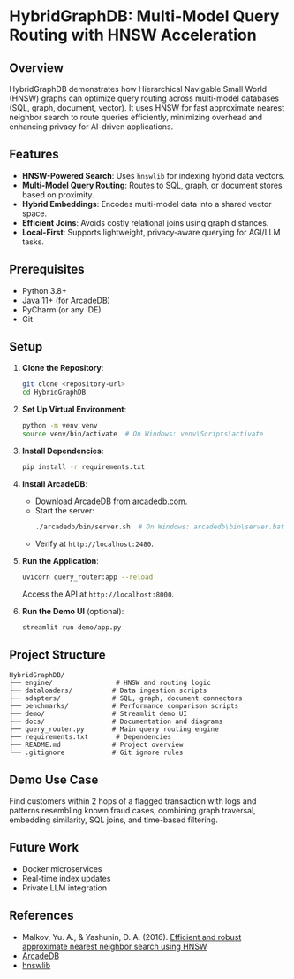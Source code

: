 # HybridGraphDB: Multi-Model Query Routing with HNSW Acceleration

## Overview
HybridGraphDB demonstrates how Hierarchical Navigable Small World (HNSW) graphs can optimize query routing across multi-model databases (SQL, graph, document, vector). It uses HNSW for fast approximate nearest neighbor search to route queries efficiently, minimizing overhead and enhancing privacy for AI-driven applications.

## Features
- **HNSW-Powered Search**: Uses `hnswlib` for indexing hybrid data vectors.
- **Multi-Model Query Routing**: Routes to SQL, graph, or document stores based on proximity.
- **Hybrid Embeddings**: Encodes multi-model data into a shared vector space.
- **Efficient Joins**: Avoids costly relational joins using graph distances.
- **Local-First**: Supports lightweight, privacy-aware querying for AGI/LLM tasks.

## Prerequisites
- Python 3.8+
- Java 11+ (for ArcadeDB)
- PyCharm (or any IDE)
- Git

## Setup
1. **Clone the Repository**:
   ```bash
   git clone <repository-url>
   cd HybridGraphDB
   ```

2. **Set Up Virtual Environment**:
   ```bash
   python -m venv venv
   source venv/bin/activate  # On Windows: venv\Scripts\activate
   ```

3. **Install Dependencies**:
   ```bash
   pip install -r requirements.txt
   ```

4. **Install ArcadeDB**:
   - Download ArcadeDB from [arcadedb.com](https://arcadedb.com/).
   - Start the server:
     ```bash
     ./arcadedb/bin/server.sh  # On Windows: arcadedb\bin\server.bat
     ```
   - Verify at `http://localhost:2480`.

5. **Run the Application**:
   ```bash
   uvicorn query_router:app --reload
   ```
   Access the API at `http://localhost:8000`.

6. **Run the Demo UI** (optional):
   ```bash
   streamlit run demo/app.py
   ```

## Project Structure
```
HybridGraphDB/
├── engine/                # HNSW and routing logic
├── dataloaders/          # Data ingestion scripts
├── adapters/             # SQL, graph, document connectors
├── benchmarks/           # Performance comparison scripts
├── demo/                 # Streamlit demo UI
├── docs/                 # Documentation and diagrams
├── query_router.py       # Main query routing engine
├── requirements.txt       # Dependencies
├── README.md             # Project overview
└── .gitignore            # Git ignore rules
```

## Demo Use Case
Find customers within 2 hops of a flagged transaction with logs and patterns resembling known fraud cases, combining graph traversal, embedding similarity, SQL joins, and time-based filtering.

## Future Work
- Docker microservices
- Real-time index updates
- Private LLM integration

## References
- Malkov, Yu. A., & Yashunin, D. A. (2016). [Efficient and robust approximate nearest neighbor search using HNSW](https://arxiv.org/abs/1603.09320)
- [ArcadeDB](https://arcadedb.com/)
- [hnswlib](https://github.com/nmslib/hnswlib)